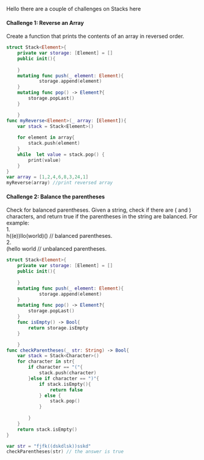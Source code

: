 Hello there are a couple of challenges on Stacks here 

#### Challenge 1: Reverse an Array
Create a function that prints the contents of an array in reversed order.   

``` swift
struct Stack<Element>{
    private var storage: [Element] = []
    public init(){
        
    }
    mutating func push(_ element: Element){
            storage.append(element)
    }
    mutating func pop() -> Element?{
        storage.popLast()
    }

    }
func myReverse<Element>(_ array: [Element]){
    var stack = Stack<Element>()
    
    for element in array{
        stack.push(element)
    }
    while  let value = stack.pop() {
        print(value)
    }
}
var array = [1,2,4,6,8,3,24,1]
myReverse(array) //print reversed array
```

#### Challenge 2: Balance the parentheses
Check for balanced parentheses. Given a string, check if there are ( and ) characters, and return true if the parentheses in the string are balanced. For example:   
1.   
h((e))llo(world)() // balanced parentheses.  
2.  
(hello world // unbalanced parentheses.
```swift
struct Stack<Element>{
    private var storage: [Element] = []
    public init(){
        
    }
    mutating func push(_ element: Element){
            storage.append(element)
    }
    mutating func pop() -> Element?{
        storage.popLast()
    }
    func isEmpty() -> Bool{
        return storage.isEmpty
    }

    }
func checkParentheses(_ str: String) -> Bool{
    var stack = Stack<Character>()
    for character in str{
        if character == "("{
            stack.push(character)
        }else if character == ")"{
            if stack.isEmpty(){
                return false
            } else {
                stack.pop()
            }
            
        }
    }
    return stack.isEmpty()
}

var str = "fjfk((dskdlsk))sskd"
checkParentheses(str) // the answer is true
```
